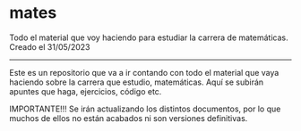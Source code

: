# mates
Todo el material que voy haciendo para estudiar la carrera de matemáticas.
Creado el 31/05/2023
**********************************************************************************
Este es un repositorio que va a ir contando con todo el material que vaya haciendo sobre la carrera que estudio, matemáticas. 
Aquí se subirán apuntes que haga, ejercicios, código etc.

IMPORTANTE!!! 
Se irán actualizando los distintos documentos, por lo que muchos de ellos no están acabados ni son versiones definitivas.
